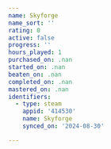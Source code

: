 ```yaml
---
name: Skyforge
name_sort: ''
rating: 0
active: false
progress: ''
hours_played: 1
purchased_on: .nan
started_on: .nan
beaten_on: .nan
completed_on: .nan
mastered_on: .nan
identifiers:
  - type: steam
    appid: '414530'
    name: Skyforge
    synced_on: '2024-08-30'

---
```


